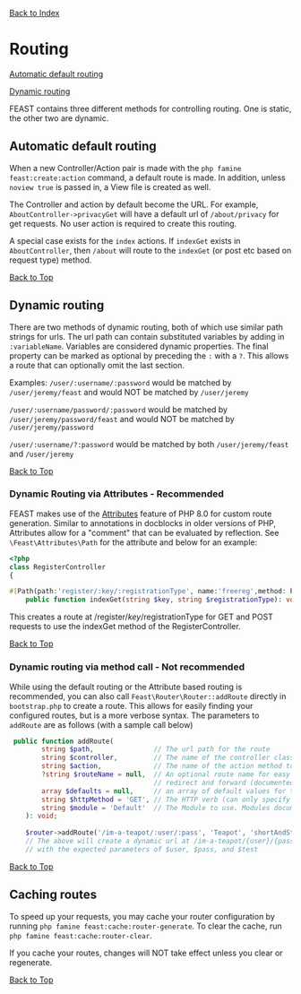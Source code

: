 [Back to Index](index.md)

# Routing

[Automatic default routing](#automatic-default-routing)

[Dynamic routing](#dynamic-routing)

FEAST contains three different methods for controlling routing. One is static, the other two are dynamic.

## Automatic default routing

When a new Controller/Action pair is made with the `php famine feast:create:action`
command, a default route is made. In addition, unless `noview true` is passed in, a View file is created as well.

The Controller and action by default become the URL. For example,
`AboutController->privacyGet` will have a default url of `/about/privacy` for get requests. No user action is required
to create this routing.

A special case exists for the `index` actions. If `indexGet` exists in
`AboutController`, then `/about` will route to the `indexGet`
(or post etc based on request type) method.

[Back to Top](#routing)

## Dynamic routing

There are two methods of dynamic routing, both of which use similar path strings for urls. The url path can contain
substituted variables by adding in `:variableName`. Variables are considered dynamic properties. The final property can
be marked as optional by preceding the `:` with a `?`. This allows a route that can optionally omit the last section.

Examples:
`/user/:username/:password` would be matched by `/user/jeremy/feast` and would NOT be matched by `/user/jeremy`

`/user/:username/password/:password` would be matched by `/user/jeremy/password/feast` and would NOT be matched
by `/user/jeremy/password`

`/user/:username/?:password` would be matched by both `/user/jeremy/feast` and `/user/jeremy`

[Back to Top](#routing)

### Dynamic Routing via Attributes - Recommended

FEAST makes use of the [Attributes](https://www.php.net/manual/en/language.attributes.overview.php)
feature of PHP 8.0 for custom route generation. Similar to annotations in docblocks in older versions of PHP, Attributes
allow for a "comment" that can be evaluated by reflection. See `\Feast\Attributes\Path` for the attribute and below for
an example:

```php
<?php
class RegisterController 
{

#[Path(path:'register/:key/:registrationType', name:'freereg',method: Path::METHOD_GET|Path::METHOD_POST)]
    public function indexGet(string $key, string $registrationType): void
```

This creates a route at /register/$key/$registrationType for GET and POST requests to use the indexGet method of the
RegisterController.

[Back to Top](#routing)

### Dynamic routing via method call - Not recommended

While using the default routing or the Attribute based routing is recommended, you can also call
`Feast\Router\Router::addRoute` directly in `bootstrap.php` to create a route. This allows for easily finding your
configured routes, but is a more verbose syntax. The parameters to `addRoute` are as follows (with a sample call below)

```php
 public function addRoute(
        string $path,               // The url path for the route 
        string $controller,         // The name of the controller class to call (as string not class string)
        string $action,             // The name of the action method to call 
        ?string $routeName = null,  // An optional route name for easy use with 
                                    // redirect and forward (documented elsewhere).
        array $defaults = null,     // an array of default values for the method call if any
        string $httpMethod = 'GET', // The HTTP verb (can only specify one)
        string $module = 'Default'  // The Module to use. Modules documented elsewhere.
    ): void;
    
    $router->addRoute('/im-a-teapot/:user/:pass', 'Teapot', 'shortAndStout', null, ['test' => 'testing']);
    // The above will create a dynamic url at /im-a-teapot/{user}/{password} that will call TeapotController::shortAndStout
    // with the expected parameters of $user, $pass, and $test 
```

[Back to Top](#routing)

## Caching routes

To speed up your requests, you may cache your router configuration by running `php famine feast:cache:router-generate`.
To clear the cache, run `php famine feast:cache:router-clear`.

If you cache your routes, changes will NOT take effect unless you clear or regenerate.

[Back to Top](#routing)